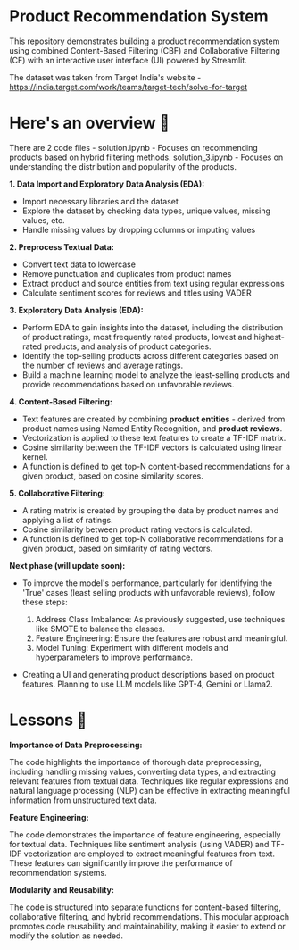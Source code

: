 # Product Recommendation System
This repository demonstrates building a product recommendation system using combined Content-Based Filtering (CBF) and Collaborative Filtering (CF) with an interactive user interface (UI) powered by Streamlit.

The dataset was taken from Target India's website - https://india.target.com/work/teams/target-tech/solve-for-target


# Here's an overview 🌟

There are 2 code files - 
solution.ipynb - Focuses on recommending products based on hybrid filtering methods.
solution_3.ipynb - Focuses on understanding the distribution and popularity of the products.

**1. Data Import and Exploratory Data Analysis (EDA):**
* Import necessary libraries and the dataset
* Explore the dataset by checking data types, unique values, missing values, etc.
* Handle missing values by dropping columns or imputing values

**2. Preprocess Textual Data:**
* Convert text data to lowercase
* Remove punctuation and duplicates from product names
* Extract product and source entities from text using regular expressions
* Calculate sentiment scores for reviews and titles using VADER

**3. Exploratory Data Analysis (EDA):**
* Perform EDA to gain insights into the dataset, including the distribution of product ratings, most frequently rated products, lowest and highest-rated products, and analysis of product categories.
* Identify the top-selling products across different categories based on the number of reviews and average ratings.
* Build a machine learning model to analyze the least-selling products and provide recommendations based on unfavorable reviews.

**4. Content-Based Filtering:**
* Text features are created by combining **product entities** - derived from product names using Named Entity Recognition, and **product reviews**.
* Vectorization is applied to these text features to create a TF-IDF matrix.
* Cosine similarity between the TF-IDF vectors is calculated using linear kernel.
* A function is defined to get top-N content-based recommendations for a given product, based on cosine similarity scores.

**5. Collaborative Filtering:**
* A rating matrix is created by grouping the data by product names and applying a list of ratings.
* Cosine similarity between product rating vectors is calculated.
* A function is defined to get top-N collaborative recommendations for a given product, based on similarity of rating vectors.

**Next phase (will update soon):**
* To improve the model's performance, particularly for identifying the 'True' cases (least selling products with unfavorable reviews), follow these steps:

    1. Address Class Imbalance: As previously suggested, use techniques like SMOTE to balance the classes.
    2. Feature Engineering: Ensure the features are robust and meaningful.
    3. Model Tuning: Experiment with different models and hyperparameters to improve performance.
    
* Creating a UI and generating product descriptions based on product features. Planning to use LLM models like GPT-4, Gemini or Llama2.


# Lessons 📝
**Importance of Data Preprocessing:**

The code highlights the importance of thorough data preprocessing, including handling missing values, converting data types, and extracting relevant features from textual data.
Techniques like regular expressions and natural language processing (NLP) can be effective in extracting meaningful information from unstructured text data.

**Feature Engineering:**

The code demonstrates the importance of feature engineering, especially for textual data.
Techniques like sentiment analysis (using VADER) and TF-IDF vectorization are employed to extract meaningful features from text.
These features can significantly improve the performance of recommendation systems.

**Modularity and Reusability:**

The code is structured into separate functions for content-based filtering, collaborative filtering, and hybrid recommendations.
This modular approach promotes code reusability and maintainability, making it easier to extend or modify the solution as needed.
